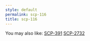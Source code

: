```yaml
---
style: default
permalink: scp-116
title: scp-116
---
```

You may also like:
[SCP-391](http://scp-wiki.net/scp-391)
[SCP-2732](http://scp-wiki.net/scp-2732)